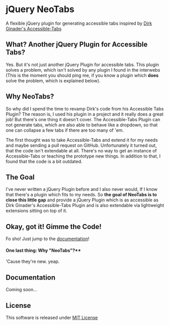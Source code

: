 # jQuery NeoTabs

A flexible jQuery plugin for generating accessible tabs inspired by 
[Dirk Ginader's Accessible-Tabs](http://github.com/ginader/Accessible-Tabs)

## What? Another jQuery Plugin for Accessible Tabs?

Yes. But it's not just another jQuery Plugin for accessible tabs. This plugin solves a problem, which isn't solved by any plugin I found in the interwebs (This is the moment you should ping me, if you know a plugin which **does** solve the problem, which is explained below). 

## Why NeoTabs?
So why did I spend the time to revamp Dirk's code from his Accessible Tabs Plugin? The reason is, I used his plugin in a project and it really does a great job! But there's one thing it doesn't cover. The Accessible-Tabs Plugin can not generate tabs, which are also able to behave like a dropdown, so that one can collapse a few tabs if there are too many of 'em.

The first thought was to take Accessible-Tabs and extend it for my needs and maybe sending a pull request on GitHub. Unfortunately it turned out, that the code isn't extendable at all. There's no way to get an instance of Accessible-Tabs or teaching the prototype new things. In addition to that, I found that the code is a bit outdated. 

## The Goal

I've never written a jQuery Plugin before and I also never would, If I know that there's a plugin which fits to my needs. So **the goal of NeoTabs is to close this little gap** and provide a jQuery Plugin which is as accessible as Dirk Ginader's  Accessible-Tabs Plugin and is also extendable via lightweight extensions sitting on top of it.

## Okay, got it! Gimme the Code!

Fo sho! Just jump to the [documentation](http://github.com/PascalPrecht/jquery.neotabs.js#Documentation)!

#### One last thing: Why "NeoTabs"?** 

'Cause they're new. yeap.

## Documentation

Coming soon...

## License

This software is released under [MIT License](http://www.opensource.org/licenses/mit-license.php)
